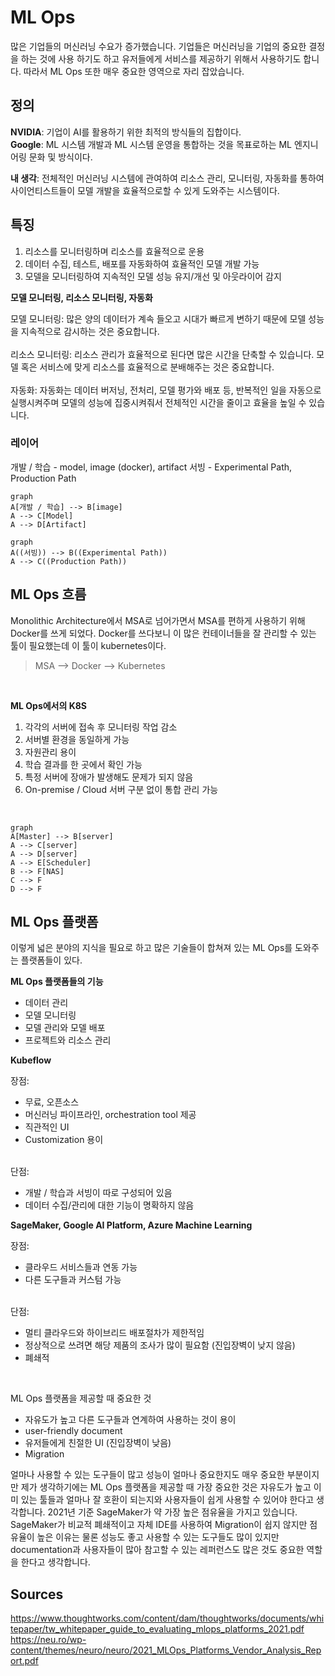 
# ML Ops

많은 기업들의 머신러닝 수요가 증가했습니다.
기업들은 머신러닝을 기업의 중요한 결정을 하는 것에 사용 하기도 하고 유저들에게 서비스를 제공하기 위해서 사용하기도 합니다.
따라서 ML Ops 또한 매우 중요한 영역으로 자리 잡았습니다.

## 정의
**NVIDIA**: 기업이 AI를 활용하기 위한 최적의 방식들의 집합이다.<br>
**Google**: ML 시스템 개발과 ML 시스템 운영을 통합하는 것을 목표로하는 ML 엔지니어링 문화 및 방식이다.<br>

**내 생각**: 전체적인 머신러닝 시스템에 관여하여 리소스 관리, 모니터링, 자동화를 통하여 사이언티스트들이 모델 개발을 효율적으로할 수 있게 도와주는 시스템이다.

## 특징

 1. 리소스를 모니터링하며 리소스를 효율적으로 운용
 2. 데이터 수집, 테스트, 배포를 자동화하여 효율적인 모델 개발 가능
 3. 모델을 모니터링하여 지속적인 모델 성능 유지/개선 및 아웃라이어 감지

**모델 모니터링, 리소스 모니터링, 자동화**

모델 모니터링: 많은 양의 데이터가 계속 들오고 시대가 빠르게 변하기 때문에 모델 성능을 지속적으로 감시하는 것은 중요합니다.
<br>
<br>
리소스 모니터링: 리소스 관리가 효율적으로 된다면 많은 시간을 단축할 수 있습니다. 모델 혹은 서비스에 맞게 리소스를 효율적으로 분배해주는 것은 중요합니다.
<br>
<br>
자동화: 자동화는 데이터 버저닝, 전처리, 모델 평가와 배포 등, 반복적인 일을 자동으로 실행시켜주며 모델의 성능에 집중시켜줘서 전체적인 시간을 줄이고 효율을 높일 수 있습니다.

### 레이어
개발 / 학습 - model, image (docker), artifact
서빙 - Experimental Path, Production Path

```mermaid
graph
A[개발 / 학습] --> B[image]
A --> C[Model]
A --> D[Artifact]
```
```mermaid
graph
A((서빙)) --> B((Experimental Path))
A --> C((Production Path))
```

## ML Ops 흐름
Monolithic Architecture에서 MSA로 넘어가면서 MSA를 편하게 사용하기 위해 Docker를 쓰게 되었다. Docker를 쓰다보니 이 많은 컨테이너들을 잘 관리할 수 있는 툴이 필요했는데 이 툴이 kubernetes이다. <br>
> MSA --> Docker --> Kubernetes
<br>

**ML Ops에서의 K8S**

1. 각각의 서버에 접속 후 모니터링 작업 감소
2. 서버별 환경을 동일하게 가능
3. 자원관리 용이
4. 학습 결과를 한 곳에서 확인 가능
5. 특정 서버에 장애가 발생해도 문제가 되지 않음
6. On-premise / Cloud 서버 구분 없이 통합 관리 가능

<br>

```mermaid
graph
A[Master] --> B[server]
A --> C[server]
A --> D[server]
A --> E[Scheduler]
B --> F[NAS]
C --> F
D --> F
```


## ML Ops 플랫폼
이렇게 넓은 분야의 지식을 필요로 하고 많은 기술들이 합쳐져 있는 ML Ops를 도와주는 플랫폼들이 있다. 

**ML Ops 플랫폼들의 기능**

 - 데이터 관리
 - 모델 모니터링
 - 모델 관리와 모델 배포
 - 프로젝트와 리소스 관리

**Kubeflow**

장점:

- 무료, 오픈소스
- 머신러닝 파이프라인, orchestration tool 제공
- 직관적인 UI
- Customization 용이
<br>
단점:

- 개발 / 학습과 서빙이 따로 구성되어 있음
- 데이터 수집/관리에 대한 기능이 명확하지 않음

**SageMaker, Google AI Platform, Azure Machine Learning**

장점:

- 클라우드 서비스들과 연동 가능
- 다른 도구들과 커스텀 가능
<br>
단점:

- 멀티 클라우드와 하이브리드 배포절차가 제한적임
- 정상적으로 쓰려면 해당 제품의 조사가 많이 필요함 (진입장벽이 낮지 않음)
- 폐쇄적
<br>

ML Ops 플랫폼을 제공할 때 중요한 것

- 자유도가 높고 다른 도구들과 연계하여 사용하는 것이 용이
- user-friendly document
- 유저들에게 친절한 UI (진입장벽이 낮음)
- Migration

얼마나 사용할 수 있는 도구들이 많고 성능이 얼마나 중요한지도 매우 중요한 부분이지만 제가 생각하기에는 ML Ops 플랫폼을 제공할 때 가장 중요한 것은 자유도가 높고 이미 있는 툴들과 얼마나 잘 호환이 되는지와 사용자들이 쉽게 사용할 수 있어야 한다고 생각합니다. 2021년 기준 SageMaker가 약 가장 높은 점유율을 가지고 있습니다. SageMaker가 비교적 폐쇄적이고 자체 IDE를 사용하여 Migration이 쉽지 않지만 점유율이 높은 이유는 물론 성능도 좋고 사용할 수 있는 도구들도 많이 있지만 documentation과 사용자들이 많아 참고할 수 있는 레퍼런스도 많은 것도 중요한 역할을 한다고 생각합니다. 

## Sources

https://www.thoughtworks.com/content/dam/thoughtworks/documents/whitepaper/tw_whitepaper_guide_to_evaluating_mlops_platforms_2021.pdf
https://neu.ro/wp-content/themes/neuro/neuro/2021_MLOps_Platforms_Vendor_Analysis_Report.pdf
